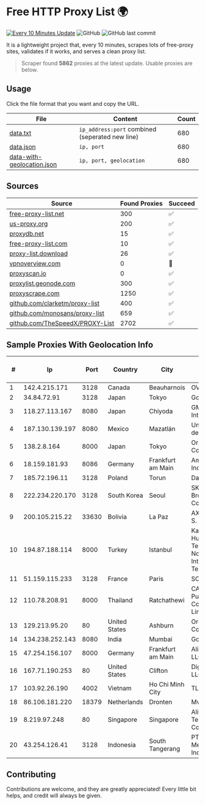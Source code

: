 
# Free HTTP Proxy List 🌍

[![Every 10 Minutes Update](https://github.com/mertguvencli/http-proxy-list/actions/workflows/main.yml/badge.svg?branch=main)](https://github.com/mertguvencli/http-proxy-list/actions/workflows/main.yml)
![GitHub](https://img.shields.io/github/license/mertguvencli/http-proxy-list)
![GitHub last commit](https://img.shields.io/github/last-commit/mertguvencli/http-proxy-list)

It is a lightweight project that, every 10 minutes, scrapes lots of free-proxy sites, validates if it works, and serves a clean proxy list.


> Scraper found **5862** proxies at the latest update. Usable proxies are below.

## Usage

Click the file format that you want and copy the URL.


|File|Content|Count|
|----|-------|-----|
|[data.txt](https://raw.githubusercontent.com/mertguvencli/http-proxy-list/main/proxy-list/data.txt)|`ip_address:port` combined (seperated new line)|680|
|[data.json](https://raw.githubusercontent.com/mertguvencli/http-proxy-list/main/proxy-list/data.json)|`ip, port`|680|
|[data-with-geolocation.json](https://raw.githubusercontent.com/mertguvencli/http-proxy-list/main/proxy-list/data-with-geolocation.json)|`ip, port, geolocation`|680|

## Sources

|Source|Found Proxies|Succeed|
|------|-------------|-------|
|[free-proxy-list.net](https://free-proxy-list.net)|300|✅|
|[us-proxy.org](https://www.us-proxy.org)|200|✅|
|[proxydb.net](http://proxydb.net)|15|✅|
|[free-proxy-list.com](https://free-proxy-list.com/?page=&port=&type%5B%5D=http&type%5B%5D=https&up_time=0&search=Search)|10|✅|
|[proxy-list.download](https://www.proxy-list.download/HTTP)|26|✅|
|[vpnoverview.com](https://vpnoverview.com/privacy/anonymous-browsing/free-proxy-servers)|0|🚫|
|[proxyscan.io](https://www.proxyscan.io)|0|✅|
|[proxylist.geonode.com](https://proxylist.geonode.com/api/proxy-list?limit=300&page=1&sort_by=lastChecked&sort_type=desc&protocols=http,https)|300|✅|
|[proxyscrape.com](https://api.proxyscrape.com/v2/?request=displayproxies&protocol=http&timeout=10000&country=all&ssl=all&anonymity=all)|1250|✅|
|[github.com/clarketm/proxy-list](https://raw.githubusercontent.com/clarketm/proxy-list/master/proxy-list-raw.txt)|400|✅|
|[github.com/monosans/proxy-list](https://raw.githubusercontent.com/monosans/proxy-list/main/proxies/http.txt)|659|✅|
|[github.com/TheSpeedX/PROXY-List](https://raw.githubusercontent.com/TheSpeedX/PROXY-List/master/http.txt)|2702|✅|


## Sample Proxies With Geolocation Info

|#|Ip|Port|Country|City|Internet Service Provider|
|-|--|----|-------|----|-------------------------|
|1|142.4.215.171|3128|Canada|Beauharnois|OVH SAS|
|2|34.84.72.91|3128|Japan|Tokyo|Google LLC|
|3|118.27.113.167|8080|Japan|Chiyoda|GMO Internet, Inc.|
|4|187.130.139.197|8080|Mexico|Mazatlán|Uninet S.A. de C.V.|
|5|138.2.8.164|8000|Japan|Tokyo|Oracle Corporation|
|6|18.159.181.93|8086|Germany|Frankfurt am Main|Amazon.com, Inc.|
|7|185.72.196.11|3128|Poland|Torun|Data Space|
|8|222.234.220.170|3128|South Korea|Seoul|SK Broadband Co Ltd|
|9|200.105.215.22|33630|Bolivia|La Paz|AXS Bolivia S. A.|
|10|194.87.188.114|8000|Turkey|Istanbul|Kadir Huseyin Tezcan Nosspeed Internet Teknolojileri|
|11|51.159.115.233|3128|France|Paris|SCALEWAY|
|12|110.78.208.91|8000|Thailand|Ratchathewi|CAT Telecom Public Company Limited|
|13|129.213.95.20|80|United States|Ashburn|Oracle Corporation|
|14|134.238.252.143|8080|India|Mumbai|Google LLC|
|15|47.254.156.107|8000|Germany|Frankfurt am Main|Alibaba.com LLC|
|16|167.71.190.253|80|United States|Clifton|DigitalOcean, LLC|
|17|103.92.26.190|4002|Vietnam|Ho Chi Minh City|TLSOFT|
|18|86.106.181.220|18379|Netherlands|Dronten|Mvps LTD|
|19|8.219.97.248|80|Singapore|Singapore|Alibaba (US) Technology Co., Ltd.|
|20|43.254.126.41|3128|Indonesia|South Tangerang|PT Palapa Media Indonesia|



## Contributing

Contributions are welcome, and they are greatly appreciated! Every
little bit helps, and credit will always be given.

